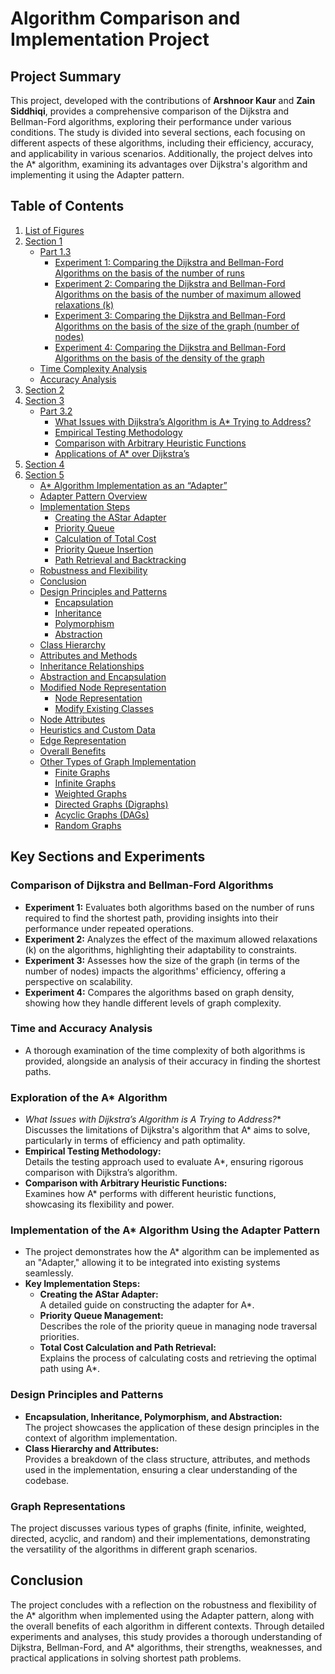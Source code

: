 # Algorithm Comparison and Implementation Project

## Project Summary

This project, developed with the contributions of **Arshnoor Kaur** and **Zain Siddhiqi**, provides a comprehensive comparison of the Dijkstra and Bellman-Ford algorithms, exploring their performance under various conditions. The study is divided into several sections, each focusing on different aspects of these algorithms, including their efficiency, accuracy, and applicability in various scenarios. Additionally, the project delves into the A* algorithm, examining its advantages over Dijkstra's algorithm and implementing it using the Adapter pattern.

## Table of Contents

1. [List of Figures](#list-of-figures)
2. [Section 1](#section-1)
    - [Part 1.3](#part-13)
        - [Experiment 1: Comparing the Dijkstra and Bellman-Ford Algorithms on the basis of the number of runs](#experiment-1-comparing-the-dijkstra-and-bellman-ford-algorithms-on-the-basis-of-the-number-of-runs)
        - [Experiment 2: Comparing the Dijkstra and Bellman-Ford Algorithms on the basis of the number of maximum allowed relaxations (k)](#experiment-2-comparing-the-dijkstra-and-bellman-ford-algorithms-on-the-basis-of-the-number-of-maximum-allowed-relaxations-k)
        - [Experiment 3: Comparing the Dijkstra and Bellman-Ford Algorithms on the basis of the size of the graph (number of nodes)](#experiment-3-comparing-the-dijkstra-and-bellman-ford-algorithms-on-the-basis-of-the-size-of-the-graph-number-of-nodes)
        - [Experiment 4: Comparing the Dijkstra and Bellman-Ford Algorithms on the basis of the density of the graph](#experiment-4-comparing-the-dijkstra-and-bellman-ford-algorithms-on-the-basis-of-the-density-of-the-graph)
    - [Time Complexity Analysis](#time-complexity-analysis)
    - [Accuracy Analysis](#accuracy-analysis)
3. [Section 2](#section-2)
4. [Section 3](#section-3)
    - [Part 3.2](#part-32)
        - [What Issues with Dijkstra’s Algorithm is A* Trying to Address?](#what-issues-with-dijkstras-algorithm-is-a-trying-to-address)
        - [Empirical Testing Methodology](#empirical-testing-methodology)
        - [Comparison with Arbitrary Heuristic Functions](#comparison-with-arbitrary-heuristic-functions)
        - [Applications of A* over Dijkstra’s](#applications-of-a-over-dijkstras)
5. [Section 4](#section-4)
6. [Section 5](#section-5)
    - [A* Algorithm Implementation as an “Adapter”](#a-algorithm-implementation-as-an-adapter)
    - [Adapter Pattern Overview](#adapter-pattern-overview)
    - [Implementation Steps](#implementation-steps)
        - [Creating the AStar Adapter](#creating-the-astar-adapter)
        - [Priority Queue](#priority-queue)
        - [Calculation of Total Cost](#calculation-of-total-cost)
        - [Priority Queue Insertion](#priority-queue-insertion)
        - [Path Retrieval and Backtracking](#path-retrieval-and-backtracking)
    - [Robustness and Flexibility](#robustness-and-flexibility)
    - [Conclusion](#conclusion)
    - [Design Principles and Patterns](#design-principles-and-patterns)
        - [Encapsulation](#encapsulation)
        - [Inheritance](#inheritance)
        - [Polymorphism](#polymorphism)
        - [Abstraction](#abstraction)
    - [Class Hierarchy](#class-hierarchy)
    - [Attributes and Methods](#attributes-and-methods)
    - [Inheritance Relationships](#inheritance-relationships)
    - [Abstraction and Encapsulation](#abstraction-and-encapsulation)
    - [Modified Node Representation](#modified-node-representation)
        - [Node Representation](#node-representation)
        - [Modify Existing Classes](#modify-existing-classes)
    - [Node Attributes](#node-attributes)
    - [Heuristics and Custom Data](#heuristics-and-custom-data)
    - [Edge Representation](#edge-representation)
    - [Overall Benefits](#overall-benefits)
    - [Other Types of Graph Implementation](#other-types-of-graph-implementation)
        - [Finite Graphs](#finite-graphs)
        - [Infinite Graphs](#infinite-graphs)
        - [Weighted Graphs](#weighted-graphs)
        - [Directed Graphs (Digraphs)](#directed-graphs-digraphs)
        - [Acyclic Graphs (DAGs)](#acyclic-graphs-dags)
        - [Random Graphs](#random-graphs)

## Key Sections and Experiments

### Comparison of Dijkstra and Bellman-Ford Algorithms

- **Experiment 1:** Evaluates both algorithms based on the number of runs required to find the shortest path, providing insights into their performance under repeated operations.
- **Experiment 2:** Analyzes the effect of the maximum allowed relaxations (k) on the algorithms, highlighting their adaptability to constraints.
- **Experiment 3:** Assesses how the size of the graph (in terms of the number of nodes) impacts the algorithms' efficiency, offering a perspective on scalability.
- **Experiment 4:** Compares the algorithms based on graph density, showing how they handle different levels of graph complexity.

### Time and Accuracy Analysis

- A thorough examination of the time complexity of both algorithms is provided, alongside an analysis of their accuracy in finding the shortest paths.

### Exploration of the A* Algorithm

- **What Issues with Dijkstra’s Algorithm is A* Trying to Address?**  
  Discusses the limitations of Dijkstra's algorithm that A* aims to solve, particularly in terms of efficiency and path optimality.
- **Empirical Testing Methodology:**  
  Details the testing approach used to evaluate A*, ensuring rigorous comparison with Dijkstra’s algorithm.
- **Comparison with Arbitrary Heuristic Functions:**  
  Examines how A* performs with different heuristic functions, showcasing its flexibility and power.

### Implementation of the A* Algorithm Using the Adapter Pattern

- The project demonstrates how the A* algorithm can be implemented as an "Adapter," allowing it to be integrated into existing systems seamlessly.
- **Key Implementation Steps:**
  - **Creating the AStar Adapter:**  
    A detailed guide on constructing the adapter for A*.
  - **Priority Queue Management:**  
    Describes the role of the priority queue in managing node traversal priorities.
  - **Total Cost Calculation and Path Retrieval:**  
    Explains the process of calculating costs and retrieving the optimal path using A*.

### Design Principles and Patterns

- **Encapsulation, Inheritance, Polymorphism, and Abstraction:**  
  The project showcases the application of these design principles in the context of algorithm implementation.
- **Class Hierarchy and Attributes:**  
  Provides a breakdown of the class structure, attributes, and methods used in the implementation, ensuring a clear understanding of the codebase.

### Graph Representations

The project discusses various types of graphs (finite, infinite, weighted, directed, acyclic, and random) and their implementations, demonstrating the versatility of the algorithms in different graph scenarios.

## Conclusion

The project concludes with a reflection on the robustness and flexibility of the A* algorithm when implemented using the Adapter pattern, along with the overall benefits of each algorithm in different contexts. Through detailed experiments and analyses, this study provides a thorough understanding of Dijkstra, Bellman-Ford, and A* algorithms, their strengths, weaknesses, and practical applications in solving shortest path problems.
